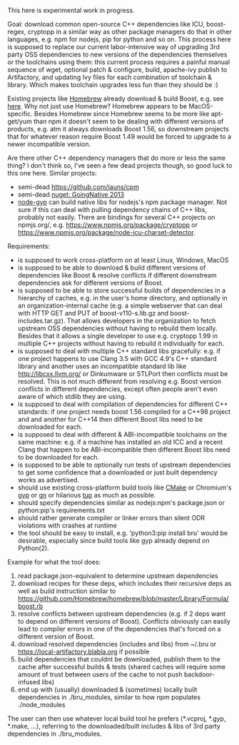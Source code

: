 This here is experimental work in progress.

Goal: download common open-source C++ dependencies like ICU, boost-regex, 
cryptopp in a similar way as other package managers do that in other languages,
e.g. npm for nodejs, pip for python and so on. This process here is supposed 
to replace our current labor-intensive way of upgrading 3rd party OSS 
dependencies to new versions of the dependencies themselves or the toolchains
using them: this current process requires a painful manual sequence of wget, 
optional patch & configure, build, apache-ivy publish to Artifactory, and
updating Ivy files for each combination of toolchain & library. Which makes
toolchain upgrades less fun than they should be :)

Existing projects like
[Homebrew](http://brew.sh/) already download & build Boost, e.g. see 
[here](https://github.com/Homebrew/homebrew/blob/master/Library/Formula/boost.rb).
Why not just use Homebrew? Homebrew appears to be MacOS-specific. Besides Homebrew
since Homebrew seems to be more like apt-get/yum than npm it doesn't seem to be
dealing with different versions of products, e.g. atm it
always downloads Boost 1.56, so downstream projects that for whatever reason
require Boost 1.49 would be forced to upgrade to a newer incompatible version.

Are there other C++ dependency managers that do more or less the same thing? I
don't think so, I've seen a few dead projects though, so good luck to this one 
here. Similar projects:

* semi-dead https://github.com/iauns/cpm
* semi-dead [nuget: GoingNative 2013](http://channel9.msdn.com/Events/GoingNative/2013/Find-Build-Share-Use-Using-NuGet-for-C-and-Cpp-Libraries)
* [node-gyp](https://github.com/TooTallNate/node-gyp) can build native libs for
  nodejs's npm package manager. Not sure if this can deal with pulling 
  dependency chains of C++ libs, probably not easily. There are bindings for
  several C++ projects on npmjs.org/, e.g. https://www.npmjs.org/package/cryptopp 
  or https://www.npmjs.org/package/node-icu-charset-detector.

Requirements:

* is supposed to work cross-platform on at least Linux, Windows, MacOS
* is supposed to be able to download & build different versions of dependencies 
  like Boost & resolve conflicts if different downstream dependencies ask for 
  different versions of Boost.
* is supposed to be able to store successful builds of dependencies in a 
  hierarchy of caches, e.g. in the user's home directory, and optionally in an
  organization-internal cache (e.g. a simple webserver that can deal with HTTP 
  GET and PUT of boost-v110-s.lib.gz and boost-includes.tar.gz). That allows
  developers in the organization to fetch upstream OSS dependencies without
  having to rebuild them locally. Besides that it allows a single developer to
  use e.g. cryptopp 1.99 in multiple C++ projects without having to rebuild it
  individually for each.
* is supposed to deal with multiple C++ standard libs gracefully: e.g. if one
  project happens to use Clang 3.5 with GCC 4.9's C++ standard library and 
  another uses an incompatible standard lib like http://libcxx.llvm.org/ or
  Dinkumware or STLPort then conflicts must be resolved. 
  This is not much different from resolving e.g. Boost version conflicts in
  different dependencies, except often people aren't even aware of which 
  stdlib they are using.
* is supposed to deal with compilation of dependencies for different C++ 
  standards: if one project needs boost 1.56 compiled for a C++98 project and 
  and another for C++14 then different Boost libs need to be downloaded for each.
* is supposed to deal with different & ABI-incompatible toolchains on the same
  machine: e.g. if a machine has installed an old ICC and a recent Clang that
  happen to be ABI-incompatible then different Boost libs need to be downloaded 
  for each.
* is supposed to be able to optionally run tests of upstream dependencies to
  get some confidence that a downloaded or just built dependency works as 
  advertised.
* should use existing cross-platform build tools like [CMake](http://www.cmake.org/)
  or Chromium's [gyp](https://code.google.com/p/gyp/) or
  [gn](https://code.google.com/p/chromium/wiki/gn) or hilarious 
  [tup](http://gittup.org/tup/) as much as possible.
* should specify dependencies similar as nodejs:npm's package.json or 
  python:pip's requirements.txt
* should rather generate compiler or linker errors than silent ODR violations with
  crashes at runtime
* the tool should be easy to install, e.g. 'python3:pip install bru' would be
  desirable, especially since build tools like gyp already depend on Python(2).

Example for what the tool does:

1. read package.json-equivalent to determine upstream dependencies
2. download recipes for these deps, which includes their recursive deps as well
   as build instruction similar to 
   https://github.com/Homebrew/homebrew/blob/master/Library/Formula/boost.rb
3. resolve conflicts between upstream dependencies (e.g. if 2 deps want
   to depend on different versions of Boost). Conflicts obviously can easily
   lead to compiler errors in one of the dependencies that's forced on a 
   different version of Boost.
4. download resolved dependencies (includes and libs) from ~/.bru or
   https://local-artifactory.blabla.org if possible
5. build dependencies that couldnt be downloaded, publish them to the cache
   after successful builds & tests (shared caches will require some amount of trust
   between users of the cache to not push backdoor-infused libs)
6. end up with (usually) downloaded & (sometimes) locally built dependencies
   in ./bru_modules, similar to how npm populates ./node_modules

The user can then use whatever local build tool he prefers (*.vcproj, *.gyp, 
*.make, ...), referring to the downloaded/built includes & libs of 3rd party
dependencies in ./bru_modules.
